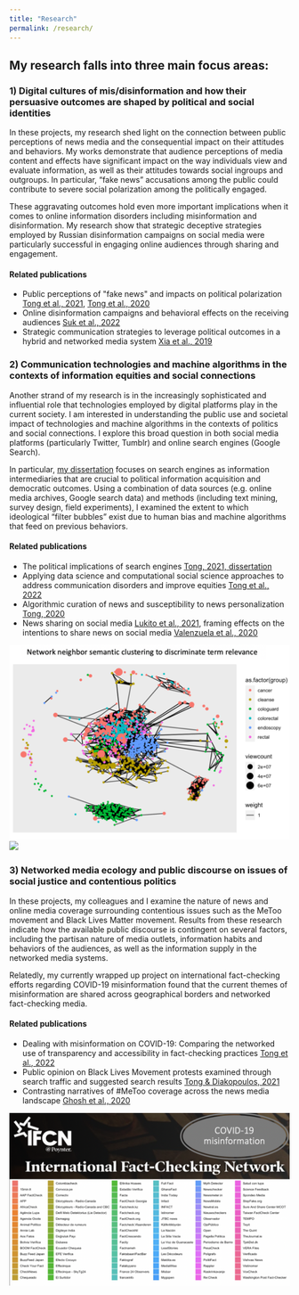 ```yaml
---
title: "Research"
permalink: /research/
---
```


## My research falls into three main focus areas: 

### 1) Digital cultures of mis/disinformation and how their persuasive outcomes are shaped by political and social identities

  In these projects, my research shed light on the connection between public perceptions of news media and the consequential impact on their attitudes and behaviors. My works demonstrate that audience perceptions of media content and effects have significant impact on the way individuals view and evaluate information, as well as their attitudes towards social ingroups and outgroups. In particular, “fake news” accusations among the public could contribute to severe social polarization among the politically engaged. 

  These aggravating outcomes hold even more important implications when it comes to online information disorders including misinformation and disinformation. My research show that strategic deceptive strategies employed by Russian disinformation campaigns on social media were particularly successful in engaging online audiences through sharing and engagement. 

#### Related publications

  * Public perceptions of "fake news" and impacts on political polarization [Tong et al., 2021](https://doi.org/10.29105/rcp3-1), [Tong et al., 2020](https://doi.org/10.1080/15205436.2020.1789661) 
  * Online disinformation campaigns and behavioral effects on the receiving audiences [Suk et al., 2022](https://osf.io/dvnjm)
  * Strategic communication strategies to leverage political outcomes in a hybrid and networked media system [Xia et al., 2019](https://doi.org/10.1080/1369118X.2019.1621921)

### 2) Communication technologies and machine algorithms in the contexts of information equities and social connections

  Another strand of my research is in the increasingly sophisticated and influential role that technologies employed by digital platforms play in the current society. I am interested in understanding the public use and societal impact of technologies and machine algorithms in the contexts of politics and social connections. I explore this broad question in both social media platforms (particularly Twitter, Tumblr) and online search engines (Google Search). 

  In particular, [my dissertation](https://chautong.github.io/publications/dissertation_md.html) focuses on search engines as information intermediaries that are crucial to political information acquisition and democratic outcomes. Using a combination of data sources (e.g. online media archives, Google search data) and methods (including text mining, survey design, field experiments), I examined the extent to which ideological “filter bubbles” exist due to human bias and machine algorithms that feed on previous behaviors. 

#### Related publications

* The political implications of search engines [Tong, 2021, dissertation](http://chautong.github.io/files/dissertation.pdf)
* Applying data science and computational social science approaches to address communication disorders and improve equities [Tong et al., 2022](http://chautong.github.io/files/Tong_2022.pdf)
* Algorithmic curation of news and susceptibility to news personalization [Tong, 2020](https://www.researchgate.net/publication/343797574_Who_Prefers_Algorithmic_Filtering_of_Political_News_Examining_Individual_and_Partisan_Susceptibility_to_News_Personalization)
* News sharing on social media [Lukito et al., 2021](https://doi.org/10.1177/20563051211019013), framing effects on the intentions to share news on social media [Valenzuela et al., 2020](https://www.researchgate.net/publication/350529918_Framing_Effects_on_Intentions_to_Share_News_on_Social_Media)

![](/images/photo_network.png) ![](/word2vec.png)

### 3) Networked media ecology and public discourse on issues of social justice and contentious politics

  In these projects, my colleagues and I examine the nature of news and online media coverage surrounding contentious issues such as the MeToo movement and Black Lives Matter movement. Results from these research indicate how the available public discourse is contingent on several factors, including the partisan nature of media outlets, information habits and behaviors of the audiences, as well as the information supply in the networked media systems.

  Relatedly, my currently wrapped up project on international fact-checking efforts regarding COVID-19 misinformation found that the current themes of misinformation are shared across geographical borders and networked fact-checking media. 

#### Related publications
  * Dealing with misinformation on COVID-19: Comparing the networked use of transparency and accessibility in fact-checking practices [Tong et al., 2022](https://globalfact9.com/session/138270) 
  * Public opinion on Black Lives Movement protests examined through search traffic and suggested search results [Tong & Diakopoulos, 2021](http://chautong.github.io/files/Tong&Diakopoulos_2021.pdf)
  * Contrasting narratives of #MeToo coverage across the news media landscape [Ghosh et al., 2020](https://doi.org/10.1177/1940161220968081)

![](/images/photo_ifcn.png)





